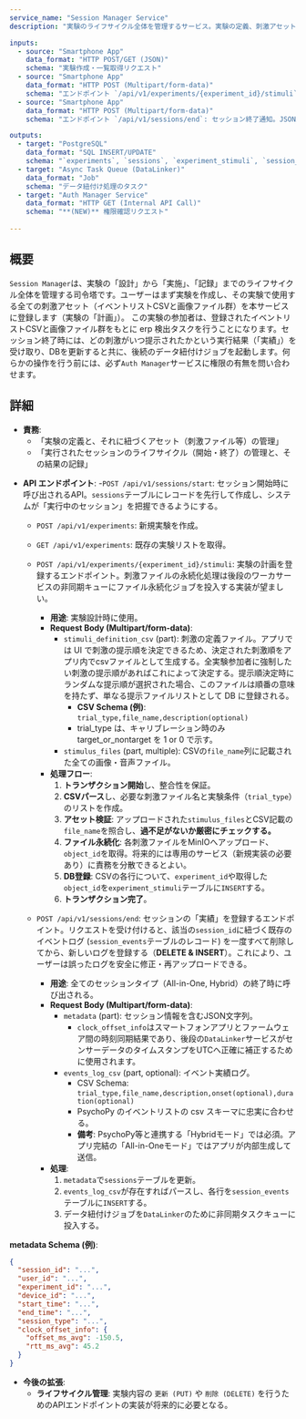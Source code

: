 ```yaml
---
service_name: "Session Manager Service"
description: "実験のライフサイクル全体を管理するサービス。実験の定義、刺激アセット（画像、イベントリスト）の登録、セッション結果の記録を担う。"

inputs:
  - source: "Smartphone App"
    data_format: "HTTP POST/GET (JSON)"
    schema: "実験作成・一覧取得リクエスト"
  - source: "Smartphone App"
    data_format: "HTTP POST (Multipart/form-data)"
    schema: "エンドポイント `/api/v1/experiments/{experiment_id}/stimuli`: 実験で使用する刺激アセット（イベントリストCSVと全ての画像ファイル）の一括アップロード。"
  - source: "Smartphone App"
    data_format: "HTTP POST (Multipart/form-data)"
    schema: "エンドポイント `/api/v1/sessions/end`: セッション終了通知。JSONパートにセッションメタデータ、ファイルパートに実績イベントログ(CSV)を含む。"

outputs:
  - target: "PostgreSQL"
    data_format: "SQL INSERT/UPDATE"
    schema: "`experiments`, `sessions`, `experiment_stimuli`, `session_events`テーブルへの書き込み"
  - target: "Async Task Queue (DataLinker)"
    data_format: "Job"
    schema: "データ紐付け処理のタスク"
  - target: "Auth Manager Service"
    data_format: "HTTP GET (Internal API Call)"
    schema: "**(NEW)** 権限確認リクエスト"
    
---
```


## 概要

`Session Manager`は、実験の「設計」から「実施」、「記録」までのライフサイクル全体を管理する司令塔です。ユーザーはまず実験を作成し、その実験で使用する全ての刺激アセット（イベントリストCSVと画像ファイル群）を本サービスに登録します（実験の「計画」）。 この実験の参加者は、登録されたイベントリストCSVと画像ファイル群をもとに erp 検出タスクを行うことになります。セッション終了時には、どの刺激がいつ提示されたかという実行結果（「実績」）を受け取り、DBを更新すると共に、後続のデータ紐付けジョブを起動します。何らかの操作を行う前には、必ず`Auth Manager`サービスに権限の有無を問い合わせます。

## 詳細

* **責務**:
    * 「実験の定義と、それに紐づくアセット（刺激ファイル等）の管理」
    * 「実行されたセッションのライフサイクル（開始・終了）の管理と、その結果の記録」

- **API エンドポイント**:
 -`POST /api/v1/sessions/start`: セッション開始時に呼び出されるAPI。`sessions`テーブルにレコードを先行して作成し、システムが「実行中のセッション」を把握できるようにする。
  - `POST /api/v1/experiments`: 新規実験を作成。
  - `GET /api/v1/experiments`: 既存の実験リストを取得。
  - `POST /api/v1/experiments/{experiment_id}/stimuli`: 実験の計画を登録するエンドポイント。刺激ファイルの永続化処理は後段のワーカサービスの非同期キューにファイル永続化ジョブを投入する実装が望ましい。
    - **用途**: 実験設計時に使用。
    - **Request Body (Multipart/form-data)**:
      - `stimuli_definition_csv` (part): 刺激の定義ファイル。アプリでは UI で刺激の提示順を決定できるため、決定された刺激順をアプリ内でcsvファイルとして生成する。全実験参加者に強制したい刺激の提示順があればこれによって決定する。提示順決定時にランダムな提示順が選択された場合、このファイルは順番の意味を持たず、単なる提示ファイルリストとして DB に登録される。
        - **CSV Schema (例)**: `trial_type,file_name,description(optional)`
        - trial_type は、キャリブレーション時のみ target_or_nontarget を 1 or 0 で示す。
      - `stimulus_files` (part, multiple): CSVの`file_name`列に記載された全ての画像・音声ファイル。
    - **処理フロー**:
      1. **トランザクション開始**し、整合性を保証。
      2. **CSVパース**し、必要な刺激ファイル名と実験条件（`trial_type`）のリストを作成。
      3. **アセット検証**: アップロードされた`stimulus_files`とCSV記載の`file_name`を照合し、**過不足がないか厳密にチェックする。**
      4. **ファイル永続化**: 各刺激ファイルをMinIOへアップロード、`object_id`を取得。将来的には専用のサービス（新規実装の必要あり）に責務を分散できるとよい。
      5. **DB登録**: CSVの各行について、`experiment_id`や取得した`object_id`を`experiment_stimuli`テーブルに`INSERT`する。
      6. **トランザクション完了**。

  - `POST /api/v1/sessions/end`: セッションの「実績」を登録するエンドポイント。リクエストを受け付けると、該当の`session_id`に紐づく既存のイベントログ (`session_events`テーブルのレコード) を一度すべて削除してから、新しいログを登録する（**DELETE & INSERT**）。これにより、ユーザーは誤ったログを安全に修正・再アップロードできる。
    - **用途**: 全てのセッションタイプ（All-in-One, Hybrid）の終了時に呼び出される。
    - **Request Body (Multipart/form-data)**:
      - `metadata` (part): セッション情報を含むJSON文字列。
        - `clock_offset_info`はスマートフォンアプリとファームウェア間の時刻同期結果であり、後段の`DataLinker`サービスがセンサーデータのタイムスタンプをUTCへ正確に補正するために使用されます。
      - `events_log_csv` (part, optional): イベント実績ログ。
        - CSV Schema: 
`trial_type,file_name,description,onset(optional),duration(optional)`
        - PsychoPy のイベントリストの csv スキーマに忠実に合わせる。
        - **備考**: PsychoPy等と連携する「Hybridモード」では必須。アプリ完結の「All-in-Oneモード」ではアプリが内部生成して送信。
    - **処理**:
      1. `metadata`で`sessions`テーブルを更新。
      2. `events_log_csv`が存在すればパースし、各行を`session_events`テーブルに`INSERT`する。
      3. データ紐付けジョブを`DataLinker`のために非同期タスクキューに投入する。

**metadata Schema (例)**:
```json
{
  "session_id": "...",
  "user_id": "...",
  "experiment_id": "...",
  "device_id": "...",
  "start_time": "...",
  "end_time": "...",
  "session_type": "...",
  "clock_offset_info": {
    "offset_ms_avg": -150.5,
    "rtt_ms_avg": 45.2
  }
}
```

* **今後の拡張**:
    * **ライフサイクル管理**: 実験内容の `更新 (PUT)` や `削除 (DELETE)` を行うためのAPIエンドポイントの実装が将来的に必要となる。



